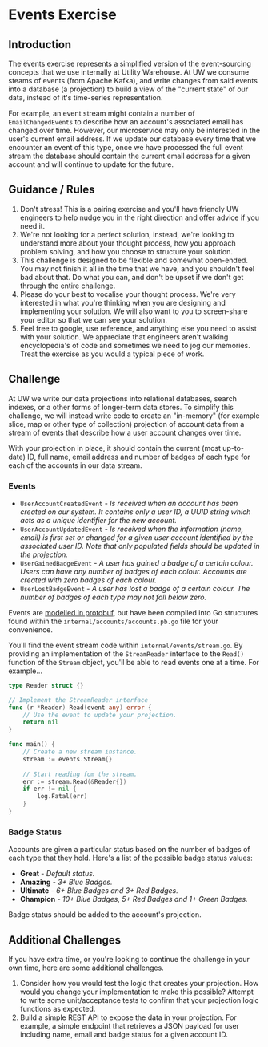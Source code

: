# Events Exercise

## Introduction

The events exercise represents a simplified version of the event-sourcing concepts that we use internally at Utility Warehouse. At UW we consume steams of events (from Apache Kafka), and write changes from said events into a database (a projection) to build a view of the "current state" of our data, instead of it's time-series representation.

For example, an event stream might contain a number of `EmailChangedEvents` to describe how an account's associated email has changed over time. However, our microservice may only be interested in the user's current email address. If we update our database every time that we encounter an event of this type, once we have processed the full event stream the database should contain the current email address for a given account and will continue to update for the future.

## Guidance / Rules
1. Don't stress! This is a pairing exercise and you'll have friendly UW engineers to help nudge you in the right direction and offer advice if you need it.
2. We're not looking for a perfect solution, instead, we're looking to understand more about your thought process, how you approach problem solving, and how you choose to structure your solution.
3. This challenge is designed to be flexible and somewhat open-ended. You may not finish it all in the time that we have, and you shouldn't feel bad about that. Do what you can, and don't be upset if we don't get through the entire challenge.
4. Please do your best to vocalise your thought process. We're very interested in what you're thinking when you are designing and implementing your solution. We will also want to you to screen-share your editor so that we can see your solution.
5. Feel free to google, use reference, and anything else you need to assist with your solution. We appreciate that engineers aren't walking encyclopedia's of code and sometimes we need to jog our memories. Treat the exercise as you would a typical piece of work.

## Challenge

At UW we write our data projections into relational databases, search indexes, or a other forms of longer-term data stores. To simplify this challenge, we will instead write code to create an "in-memory" (for example slice, map or other type of collection) projection of account data from a stream of events that describe how a user account changes over time.

With your projection in place, it should contain the current (most up-to-date) ID, full name, email address and number of badges of each type for each of the accounts in our data stream.

### Events

- `UserAccountCreatedEvent` - _Is received when an account has been created on our system. It contains only a user ID, a UUID string which acts as a unique identifier for the new account._
- `UserAccountUpdatedEvent` - _Is received when the information (name, email) is first set or changed for a given user account identified by the associated user ID. Note that only populated fields should be updated in the projection._
- `UserGainedBadgeEvent` - _A user has gained a badge of a certain colour. Users can have any number of badges of each colour. Accounts are created with zero badges of each colour._
- `UserLostBadgeEvent` - _A user has lost a badge of a certain colour. The number of badges of each type may not fall below zero._

Events are [modelled in protobuf](https://developers.google.com/protocol-buffers), but have been compiled into Go structures found within the `internal/accounts/accounts.pb.go` file for your convenience.

You'll find the event stream code within `internal/events/stream.go`. By providing an implementation of the `StreamReader` interface to the `Read()` function of the `Stream` object, you'll be able to read events one at a time. For example...

```go
type Reader struct {}

// Implement the StreamReader interface
func (r *Reader) Read(event any) error {
	// Use the event to update your projection.
	return nil
}

func main() {
	// Create a new stream instance.
	stream := events.Stream{}
	
	// Start reading fom the stream.
	err := stream.Read(&Reader{})
	if err != nil {
		log.Fatal(err)
	}
}
```


### Badge Status

Accounts are given a particular status based on the number of badges of each type that they hold. Here's a list of the possible badge status values:

- **Great** - _Default status._
- **Amazing** - _3+ Blue Badges._
- **Ultimate** - _6+ Blue Badges and 3+ Red Badges._
- **Champion** - _10+ Blue Badges, 5+ Red Badges and 1+ Green Badges._

Badge status should be added to the account's projection.


## Additional Challenges

If you have extra time, or you're looking to continue the challenge in your own time, here are some additional challenges.

1. Consider how you would test the logic that creates your projection. How would you change your implementation to make this possible? Attempt to write some unit/acceptance tests to confirm that your projection logic functions as expected.
2. Build a simple REST API to expose the data in your projection. For example, a simple endpoint that retrieves a JSON payload for user including name, email and badge status for a given account ID.
